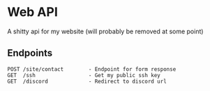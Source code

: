 # Web API

A shitty api for my website (will probably be removed at some point)

## Endpoints

```
POST /site/contact        - Endpoint for form response
GET  /ssh                 - Get my public ssh key
GET  /discord             - Redirect to discord url
```
